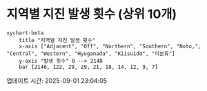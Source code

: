 # 지역별 지진 발생 횟수 (상위 10개)

```mermaid
xychart-beta
    title "지역별 지진 발생 횟수"
    x-axis ["Adjacent", "Off", "Northern", "Southern", "Noto,", "Central", "Western", "Hyuganada", "Kiisuido", "미분류"]
    y-axis "발생 횟수" 0 --> 2148
    bar [2146, 122, 29, 29, 21, 18, 14, 12, 9, 7]
```

업데이트 시간: 2025-09-01 23:04:05
